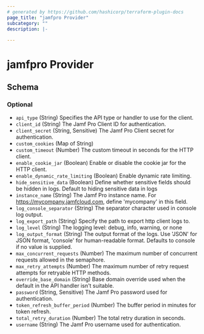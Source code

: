 ```yaml
---
# generated by https://github.com/hashicorp/terraform-plugin-docs
page_title: "jamfpro Provider"
subcategory: ""
description: |-
  
---
```


# jamfpro Provider





<!-- schema generated by tfplugindocs -->
## Schema

### Optional

- `api_type` (String) Specifies the API type or handler to use for the client.
- `client_id` (String) The Jamf Pro Client ID for authentication.
- `client_secret` (String, Sensitive) The Jamf Pro Client secret for authentication.
- `custom_cookies` (Map of String)
- `custom_timeout` (Number) The custom timeout in seconds for the HTTP client.
- `enable_cookie_jar` (Boolean) Enable or disable the cookie jar for the HTTP client.
- `enable_dynamic_rate_limiting` (Boolean) Enable dynamic rate limiting.
- `hide_sensitive_data` (Boolean) Define whether sensitive fields should be hidden in logs. Default to hiding sensitive data in logs
- `instance_name` (String) The Jamf Pro instance name. For https://mycompany.jamfcloud.com, define 'mycompany' in this field.
- `log_console_separator` (String) The separator character used in console log output.
- `log_export_path` (String) Specify the path to export http client logs to.
- `log_level` (String) The logging level: debug, info, warning, or none
- `log_output_format` (String) The output format of the logs. Use 'JSON' for JSON format, 'console' for human-readable format. Defaults to console if no value is supplied.
- `max_concurrent_requests` (Number) The maximum number of concurrent requests allowed in the semaphore.
- `max_retry_attempts` (Number) The maximum number of retry request attempts for retryable HTTP methods.
- `override_base_domain` (String) Base domain override used when the default in the API handler isn't suitable.
- `password` (String, Sensitive) The Jamf Pro password used for authentication.
- `token_refresh_buffer_period` (Number) The buffer period in minutes for token refresh.
- `total_retry_duration` (Number) The total retry duration in seconds.
- `username` (String) The Jamf Pro username used for authentication.

